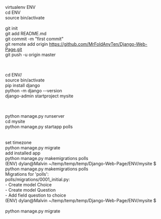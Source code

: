 virtualenv ENV  <br />
cd ENV  <br />
source bin/activate<br />
<br />
git init  <br />
git add README.md <br />
git commit -m "first commit"  <br />
git remote add origin https://github.com/MrFoldAnyTen/Django-Web-Page.git <br />
git push -u origin master <br />
<br />
<br />

cd ENV/<br />
source bin/activate<br />
pip install django<br />
python -m django --version<br />
django-admin startproject mysite<br />
<br />
<br />

python manage.py runserver<br />
cd mysite<br />
python manage.py startapp polls<br />
<br />
<br />
set timezone <br />
python manage.py migrate<br />
add installed app <br />
python manage.py makemigrations polls
<br />
(ENV) dylan@Malvin ~/temp/temp/temp/Django-Web-Page/ENV/mysite $ python manage.py makemigrations polls<br />
Migrations for 'polls':<br />
  polls/migrations/0001_initial.py:<br />
    - Create model Choice<br />
    - Create model Question<br />
    - Add field question to choice<br />
(ENV) dylan@Malvin ~/temp/temp/temp/Django-Web-Page/ENV/mysite $ <br />
<br />
python manage.py migrate
<br />
